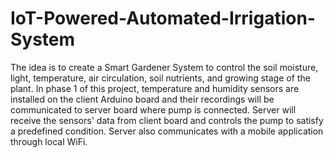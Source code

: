 # IoT-Powered-Automated-Irrigation-System
The idea is to create a Smart Gardener System to control the soil moisture, light, temperature, air circulation, soil nutrients, and growing stage of the plant. In phase 1 of this project, temperature and humidity sensors are installed on the client Arduino board and their recordings will be communicated to server board where pump is connected. Server will receive the sensors' data from client board and controls the pump to satisfy a predefined condition. Server also communicates with a mobile application through local WiFi.
